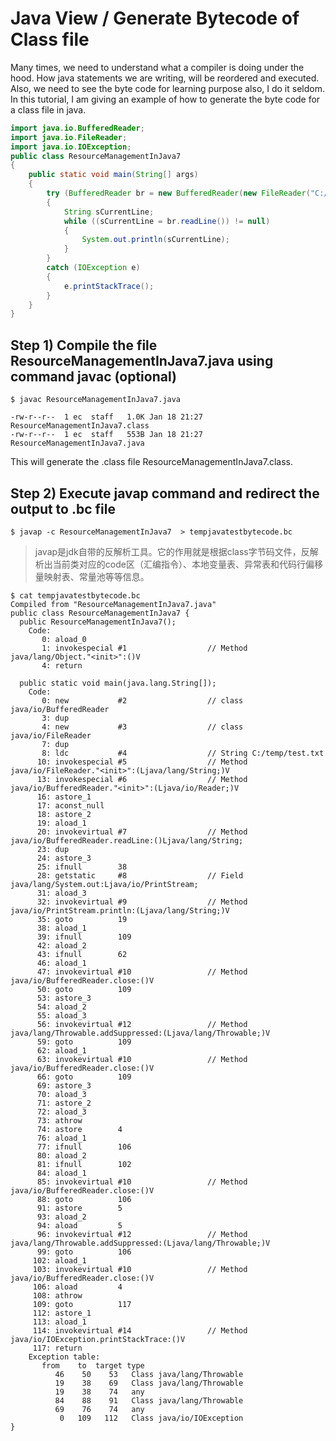 # Java View / Generate Bytecode of Class file

Many times, we need to understand what a compiler is doing under the hood. How java statements we are writing, will be reordered and executed. Also, we need to see the byte code for learning purpose also, I do it seldom. In this tutorial, I am giving an example of how to generate the byte code for a class file in java.

```java
import java.io.BufferedReader;
import java.io.FileReader;
import java.io.IOException;
public class ResourceManagementInJava7 
{
    public static void main(String[] args) 
    {
        try (BufferedReader br = new BufferedReader(new FileReader("C:/temp/test.txt")))
        {
            String sCurrentLine;
            while ((sCurrentLine = br.readLine()) != null) 
            {
                System.out.println(sCurrentLine);
            }
        } 
        catch (IOException e) 
        {
            e.printStackTrace();
        }
    }
}
```



## **Step 1) Compile the file ResourceManagementInJava7.java using command javac (optional)**

```
$ javac ResourceManagementInJava7.java
```

```
-rw-r--r--  1 ec  staff   1.0K Jan 18 21:27 ResourceManagementInJava7.class
-rw-r--r--  1 ec  staff   553B Jan 18 21:27 ResourceManagementInJava7.java
```

This will generate the .class file ResourceManagementInJava7.class.

## **Step 2) Execute javap command and redirect the output to .bc file**

```
$ javap -c ResourceManagementInJava7  > tempjavatestbytecode.bc 
```

> javap是jdk自带的反解析工具。它的作用就是根据class字节码文件，反解析出当前类对应的code区（汇编指令）、本地变量表、异常表和代码行偏移量映射表、常量池等等信息。

```
$ cat tempjavatestbytecode.bc 
Compiled from "ResourceManagementInJava7.java"
public class ResourceManagementInJava7 {
  public ResourceManagementInJava7();
    Code:
       0: aload_0
       1: invokespecial #1                  // Method java/lang/Object."<init>":()V
       4: return

  public static void main(java.lang.String[]);
    Code:
       0: new           #2                  // class java/io/BufferedReader
       3: dup
       4: new           #3                  // class java/io/FileReader
       7: dup
       8: ldc           #4                  // String C:/temp/test.txt
      10: invokespecial #5                  // Method java/io/FileReader."<init>":(Ljava/lang/String;)V
      13: invokespecial #6                  // Method java/io/BufferedReader."<init>":(Ljava/io/Reader;)V
      16: astore_1
      17: aconst_null
      18: astore_2
      19: aload_1
      20: invokevirtual #7                  // Method java/io/BufferedReader.readLine:()Ljava/lang/String;
      23: dup
      24: astore_3
      25: ifnull        38
      28: getstatic     #8                  // Field java/lang/System.out:Ljava/io/PrintStream;
      31: aload_3
      32: invokevirtual #9                  // Method java/io/PrintStream.println:(Ljava/lang/String;)V
      35: goto          19
      38: aload_1
      39: ifnull        109
      42: aload_2
      43: ifnull        62
      46: aload_1
      47: invokevirtual #10                 // Method java/io/BufferedReader.close:()V
      50: goto          109
      53: astore_3
      54: aload_2
      55: aload_3
      56: invokevirtual #12                 // Method java/lang/Throwable.addSuppressed:(Ljava/lang/Throwable;)V
      59: goto          109
      62: aload_1
      63: invokevirtual #10                 // Method java/io/BufferedReader.close:()V
      66: goto          109
      69: astore_3
      70: aload_3
      71: astore_2
      72: aload_3
      73: athrow
      74: astore        4
      76: aload_1
      77: ifnull        106
      80: aload_2
      81: ifnull        102
      84: aload_1
      85: invokevirtual #10                 // Method java/io/BufferedReader.close:()V
      88: goto          106
      91: astore        5
      93: aload_2
      94: aload         5
      96: invokevirtual #12                 // Method java/lang/Throwable.addSuppressed:(Ljava/lang/Throwable;)V
      99: goto          106
     102: aload_1
     103: invokevirtual #10                 // Method java/io/BufferedReader.close:()V
     106: aload         4
     108: athrow
     109: goto          117
     112: astore_1
     113: aload_1
     114: invokevirtual #14                 // Method java/io/IOException.printStackTrace:()V
     117: return
    Exception table:
       from    to  target type
          46    50    53   Class java/lang/Throwable
          19    38    69   Class java/lang/Throwable
          19    38    74   any
          84    88    91   Class java/lang/Throwable
          69    76    74   any
           0   109   112   Class java/io/IOException
}
```


